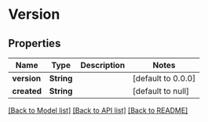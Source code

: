 # Version
## Properties

| Name | Type | Description | Notes |
|------------ | ------------- | ------------- | -------------|
| **version** | **String** |  | [default to 0.0.0] |
| **created** | **String** |  | [default to null] |

[[Back to Model list]](../README.md#documentation-for-models) [[Back to API list]](../README.md#documentation-for-api-endpoints) [[Back to README]](../README.md)

